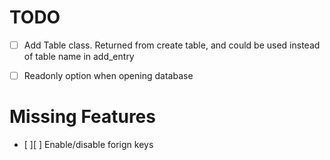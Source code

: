 # TODO
- [ ] Add Table class. Returned from create table, and could be used instead of table name in add_entry
- [ ] Readonly option when opening database


# Missing Features
- [ ][ ] Enable/disable forign keys
